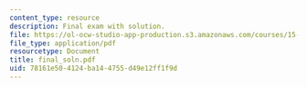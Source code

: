 ```yaml
---
content_type: resource
description: Final exam with solution.
file: https://ol-ocw-studio-app-production.s3.amazonaws.com/courses/15-511-financial-accounting-summer-2004/78161e504124ba144755d49e12ff1f9d_final_soln.pdf
file_type: application/pdf
resourcetype: Document
title: final_soln.pdf
uid: 78161e50-4124-ba14-4755-d49e12ff1f9d
---
```

